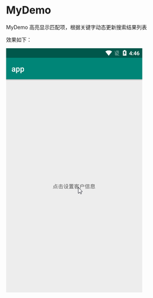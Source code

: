 # MyDemo
MyDemo
高亮显示匹配项，根据关键字动态更新搜索结果列表

效果如下：

![Image text](https://github.com/redoforient/MyDemo/raw/master/highLightKey.gif)
